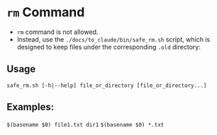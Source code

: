 <!-- ---
!-- Timestamp: 2025-05-18 02:47:16
!-- Author: ywatanabe
!-- File: /ssh:ywatanabe@sp:/home/ywatanabe/.claude/to_claude/guidelines/guidelines_command_rm.md
!-- --- -->

# `rm` Command

- `rm` command is not allowed. 
- Instead, use the `./docs/to_claude/bin/safe_rm.sh` script, which is designed to keep files under the corresponding `.old` directory:

## Usage
`safe_rm.sh [-h|--help] file_or_directory [file_or_directory...]`

## Examples:
`$(basename $0) file1.txt dir1`
`$(basename $0) *.txt`

<!-- EOF -->